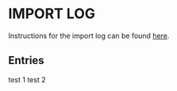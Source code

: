# IMPORT LOG

Instructions for the import log can be found [here](./IMPORT_LOG_INSTRUCTIONS.md).

## Entries

test 1
test 2
